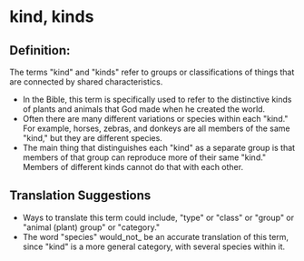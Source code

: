 # kind, kinds #

## Definition: ##

The terms "kind" and "kinds" refer to groups or classifications of things that are connected by shared characteristics.

* In the Bible, this term is specifically used to refer to the distinctive kinds of plants and animals that God made when he created the world.
* Often there are many different variations or species within each "kind." For example, horses, zebras, and donkeys are all members of the same "kind," but they are different species.
* The main thing that distinguishes each "kind" as a separate group is that members of that group can reproduce more of their same "kind." Members of different kinds cannot do that with each other.

## Translation Suggestions ##

* Ways to translate this term could include, "type" or "class" or "group" or "animal (plant) group" or "category."
* The word "species" would_not_ be an accurate translation of this term, since "kind" is a more general category, with several species within it.

